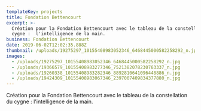 ```yaml
---
templateKey: projects
title: Fondation Bettencourt
excerpt: >-
  Création pour la Fondation Bettencourt avec le tableau de la constellation du
  cygne :  l'intelligence de la main.
business: Fondation Bettencourt
date: 2019-06-02T12:02:35.888Z
thumbnail: /uploads/19275297_10155408983052346_6468445000582258292_n.jpg
images:
  - /uploads/19275297_10155408983052346_6468445000582258292_n.jpg
  - /uploads/19366579_10155408983277346_7521382078230763337_n.jpg
  - /uploads/19260338_10155408983282346_8892810641096448886_n.jpg
  - /uploads/19424309_10155408983067346_2397007409834377880_n.jpg
---
```

Création pour la Fondation Bettencourt avec le tableau de la constellation du cygne :  l'intelligence de la main.
